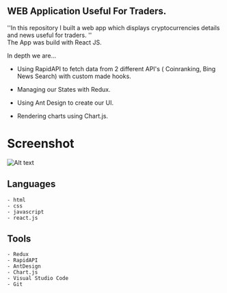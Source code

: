 ## WEB Application Useful For Traders.

''In this repository I built a web app which displays cryptocurrencies details and news useful for traders. ''<br>
The App was build with React JS.


In depth we are...

- Using RapidAPI to fetch data from 2 different API's ( Coinranking, Bing News Search) with custom made hooks.

- Managing our States with Redux.

- Using Ant Design to create our UI.

- Rendering charts using Chart.js.


# Screenshot

<img src="/src/assets/owner/screencapture-Modern-Crypto-Punks.png" alt="Alt text" title="Optional title">


## Languages
```
- html
- css
- javascript
- react.js
```


## Tools
```
- Redux
- RapidAPI
- AntDesign
- Chart.js
- Visual Studio Code
- Git
```
